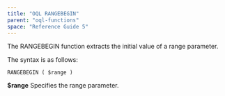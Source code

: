 ```yaml
---
title: "OQL RANGEBEGIN"
parent: "oql-functions"
space: "Reference Guide 5"
---
```



The RANGEBEGIN function extracts the initial value of a range parameter.

The syntax is as follows:

```
RANGEBEGIN ( $range )

```

**$range**
Specifies the range parameter.
